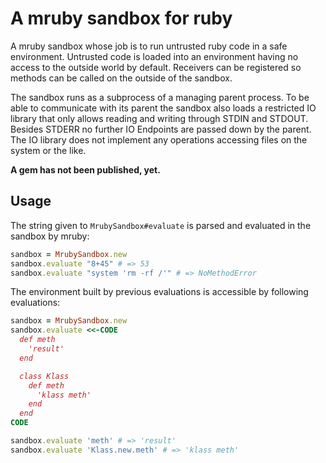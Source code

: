 # A mruby sandbox for ruby

A mruby sandbox whose job is to run untrusted ruby code in a safe environment.
Untrusted code is loaded into an environment having no access to the outside
world by default. Receivers can be registered so methods can be called on the
outside of the sandbox.

The sandbox runs as a subprocess of a managing parent process. To be able to
communicate with its parent the sandbox also loads a restricted IO library
that only allows reading and writing through STDIN and STDOUT. Besides STDERR
no further IO Endpoints are passed down by the parent. The IO library does not
implement any operations accessing files on the system or the like.

**A gem has not been published, yet.**

## Usage

The string given to `MrubySandbox#evaluate` is parsed and evaluated in the
sandbox by mruby:

```ruby
sandbox = MrubySandbox.new
sandbox.evaluate "8+45" # => 53
sandbox.evaluate "system 'rm -rf /'" # => NoMethodError
```

The environment built by previous evaluations is accessible by following
evaluations:

```ruby
sandbox = MrubySandbox.new
sandbox.evaluate <<-CODE
  def meth
    'result'
  end

  class Klass
    def meth
      'klass meth'
    end
  end
CODE

sandbox.evaluate 'meth' # => 'result'
sandbox.evaluate 'Klass.new.meth' # => 'klass meth'
```